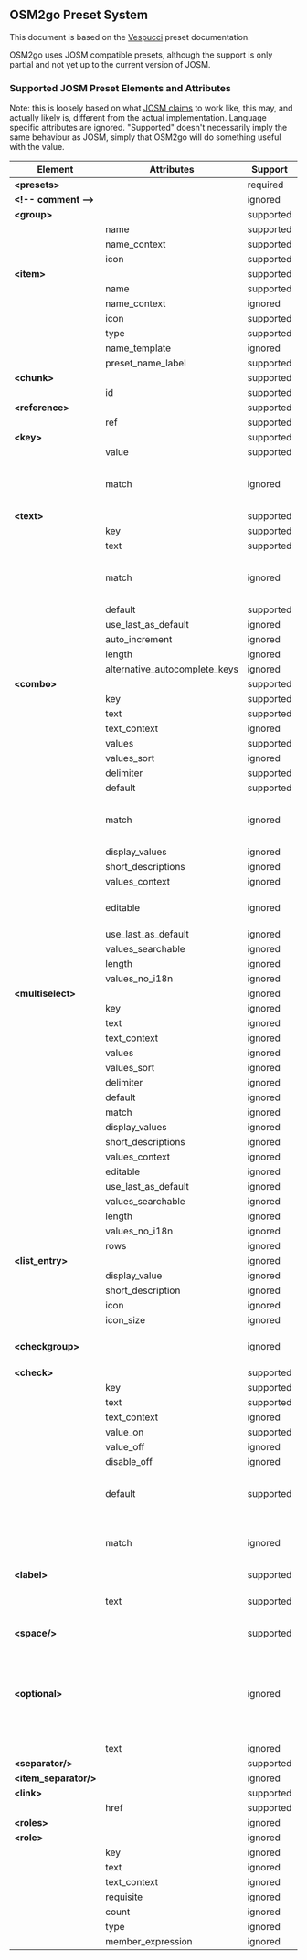 ## OSM2go Preset System

This document is based on the [Vespucci](https://github.com/MarcusWolschon/osmeditor4android) preset documentation.

OSM2go uses JOSM compatible presets, although the support is only partial and not yet up to the current version of JOSM.

### Supported JOSM Preset Elements and Attributes

Note: this is loosely based on what [JOSM claims](https://josm.openstreetmap.de/wiki/TaggingPresets) to work like, this may, and actually likely is, different from the actual implementation. Language specific attributes are ignored. "Supported" doesn't necessarily imply the same behaviour as JOSM, simply that OSM2go will do something useful with the value.


Element            | Attributes                     | Support   | Notes
-------------------|-------------------------------|-----------|----------------------------------------------------------------
__&lt;presets&gt;__          |                               | required   |
__&lt;!-- comment --&gt;__   |                               | ignored   |
__&lt;group&gt;__            |                               | supported |
                   | name                          | supported | required
                   | name_context                  | supported | ignored
                   | icon                          | supported | supported
__&lt;item&gt;__             |                               | supported |
                   | name                          | supported | required
                   | name_context                  | ignored   |
                   | icon                          | supported |
                   | type                          | supported |
                   | name_template                 | ignored   |
                   | preset_name_label             | supported |
__&lt;chunk&gt;__            |                               | supported | 
                   | id                            | supported | required
__&lt;reference&gt;__        |                               | supported |
                   | ref                           | supported | required
__&lt;key&gt;__              |                               | supported |
                   | value                         | supported | required
                   | match                         | ignored   | matches always work like "keyvalue"
__&lt;text&gt;__             |                               | supported |
                   | key                           | supported | required
                   | text                          | supported |
                   | match                         | ignored   | matches always work like "keyvalue"
                   | default                       | supported | 
                   | use_last_as_default           | ignored   | 
                   | auto_increment                | ignored   |
                   | length                        | ignored   |
                   | alternative_autocomplete_keys | ignored   |
__&lt;combo&gt;__            |                               | supported |
                   | key                           | supported | required
                   | text                          | supported |
                   | text_context                  | ignored   |
                   | values                        | supported |
                   | values_sort                   | ignored   |
                   | delimiter                     | supported |
                   | default                       | supported |
                   | match                         | ignored   | matches always work like "keyvalue"
                   | display_values                | ignored   |
                   | short_descriptions            | ignored   |
                   | values_context                | ignored   |
                   | editable                      | ignored   | always treated as "false"
                   | use_last_as_default           | ignored   |
                   | values_searchable             | ignored   |
                   | length                        | ignored   |
                   | values_no_i18n                | ignored   |
__&lt;multiselect&gt;__      |                               | ignored |
                   | key                           | ignored   |
                   | text                          | ignored   |
                   | text_context                  | ignored   |
                   | values                        | ignored   |
                   | values_sort                   | ignored   |
                   | delimiter                     | ignored   |
                   | default                       | ignored   |
                   | match                         | ignored   |
                   | display_values                | ignored   |
                   | short_descriptions            | ignored   |
                   | values_context                | ignored   |
                   | editable                      | ignored   |
                   | use_last_as_default           | ignored   |
                   | values_searchable             | ignored   |
                   | length                        | ignored   |
                   | values_no_i18n                | ignored   |
                   | rows                          | ignored   |
__&lt;list_entry&gt;__       |                               | ignored |   
                   | display_value                 | ignored   |
                   | short_description             | ignored   |
                   | icon                          | ignored   |
                   | icon_size                     | ignored   |
__&lt;checkgroup&gt;__       |                               | ignored   | but not the included <check> elements
__&lt;check&gt;__            |                               | supported |
                   | key                           | supported | required
                   | text                          | supported |
                   | text_context                  | ignored   |
                   | value_on                      | supported |
                   | value_off                     | ignored   | 
                   | disable_off                   | ignored   |
                   | default                       | supported | only checked for "on" or not
                   | match                         | ignored   | matches always work like "keyvalue"
__&lt;label&gt;__            |                               | supported |
                   | text                          | supported | if empty, works as space
__&lt;space/&gt;__          |                               | supported | ignored on Hildon
__&lt;optional&gt;__         |                               | ignored | the contained items are parsed as if they were on the same level
                   | text                          | ignored   |
__&lt;separator/&gt;__       |                               | supported |
__&lt;item_separator/&gt;__  |                               | ignored   |
__&lt;link&gt;__             |                               | supported |
                   | href                          | supported |
__&lt;roles&gt;__            |                               | ignored   |
__&lt;role&gt;__             |                               | ignored  |
                   | key                           | ignored   | required
                   | text                          | ignored   |
                   | text_context                  | ignored   | 
                   | requisite                     | ignored   |
                   | count                         | ignored   |
                   | type                          | ignored   |
                   | member_expression             | ignored   | 

